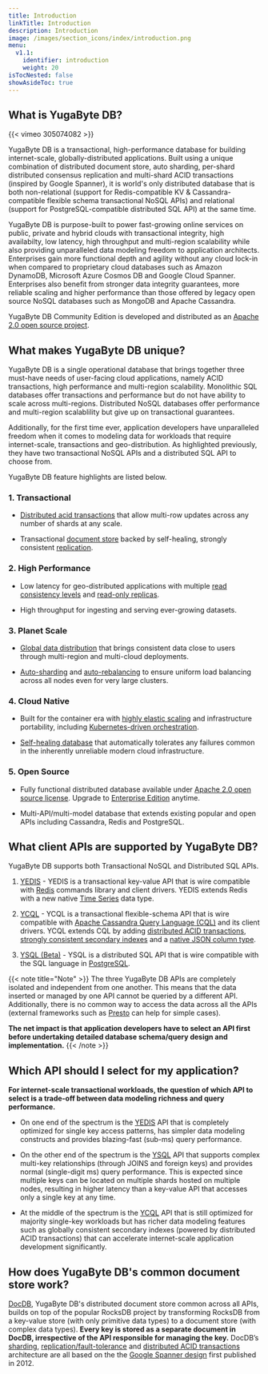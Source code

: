 ```yaml
---
title: Introduction
linkTitle: Introduction
description: Introduction
image: /images/section_icons/index/introduction.png
menu:
  v1.1:
    identifier: introduction
    weight: 20
isTocNested: false
showAsideToc: true
---
```


## What is YugaByte DB?


<div class="video-wrapper">
{{< vimeo 305074082 >}}
</div>

YugaByte DB is a transactional, high-performance database for building internet-scale, globally-distributed applications. Built using a unique combination of distributed document store, auto sharding, per-shard distributed consensus replication and multi-shard ACID transactions (inspired by Google Spanner), it is world's only distributed database that is both non-relational (support for Redis-compatible KV & Cassandra-compatible flexible schema transactional NoSQL APIs) and relational (support for PostgreSQL-compatible distributed SQL API) at the same time. 

YugaByte DB is purpose-built to power fast-growing online services on public, private and hybrid clouds with transactional integrity, high availabilty, low latency, high throughput and multi-region scalability while also providing unparalleled data modeling freedom to application architects. Enterprises gain more functional depth and agility without any cloud lock-in when compared to proprietary cloud databases such as Amazon DynamoDB, Microsoft Azure Cosmos DB and Google Cloud Spanner. Enterprises also benefit from stronger data integrity guarantees, more reliable scaling and higher performance than those offered by legacy open source NoSQL databases such as MongoDB and Apache Cassandra. 

YugaByte DB Community Edition is developed and distributed as an [Apache 2.0 open source project](https://github.com/YugaByte/yugabyte-db/).

## What makes YugaByte DB unique?

YugaByte DB is a single operational database that brings together three must-have needs of user-facing cloud applications, namely ACID transactions, high performance and multi-region scalability. Monolithic SQL databases offer transactions and performance but do not have ability to scale across multi-regions. Distributed NoSQL databases offer performance and multi-region scalablility but give up on transactional guarantees.

Additionally, for the first time ever, application developers have unparalleled freedom when it comes to modeling data for workloads that require internet-scale, transactions and geo-distribution. As highlighted previously, they have two transactional NoSQL APIs and a distributed SQL API to choose from.

YugaByte DB feature highlights are listed below.

### 1. Transactional

- [Distributed acid transactions](../explore/transactional/) that allow multi-row updates across any number of shards at any scale.

- Transactional [document store](../architecture/concepts/persistence/) backed by self-healing, strongly consistent [replication](../architecture/concepts/replication/).

### 2. High Performance

- Low latency for geo-distributed applications with multiple [read consistency levels](../architecture/concepts/replication/#tunable-read-consistency) and [read-only replicas](../architecture/concepts/replication/#read-only-replicas).

- High throughput for ingesting and serving ever-growing datasets.

### 3. Planet Scale

- [Global data distribution](../explore/planet-scale/global-distribution/) that brings consistent data close to users through multi-region and multi-cloud deployments.

- [Auto-sharding](../explore/planet-scale/auto-sharding/) and [auto-rebalancing](../explore/planet-scale/auto-rebalancing/) to ensure uniform load balancing across all nodes even for very large clusters.

### 4. Cloud Native

- Built for the container era with [highly elastic scaling](../explore/cloud-native/linear-scalability/) and infrastructure portability, including [Kubernetes-driven orchestration](../quick-start/install/#kubernetes).

- [Self-healing database](../explore/cloud-native/fault-tolerance/) that automatically tolerates any failures common in the inherently unreliable modern cloud infrastructure.

### 5. Open Source

- Fully functional distributed database available under [Apache 2.0 open source license](https://github.com/YugaByte/yugabyte-db/). Upgrade to [Enterprise Edition](https://www.yugabyte.com/product/compare/) anytime.

- Multi-API/multi-model database that extends existing popular and open APIs including Cassandra, Redis and PostgreSQL.


## What client APIs are supported by YugaByte DB?

YugaByte DB supports both Transactional NoSQL and Distributed SQL APIs. 

1. [YEDIS](../api/yedis/) - YEDIS is a transactional key-value API that is wire compatible with [Redis](https://redis.io/commands) commands library and client drivers. YEDIS extends Redis with a new native [Time Series](https://blog.yugabyte.com/extending-redis-with-a-native-time-series-data-type-e5483c7116f8) data type.

2. [YCQL](../api/ycql/) - YCQL is a transactional flexible-schema API that is wire compatible with [Apache Cassandra Query Language (CQL)](https://docs.datastax.com/en/cql/3.1/cql/cql_reference/cqlReferenceTOC.html) and its client drivers. YCQL extends CQL by adding [distributed ACID transactions](../explore/transactional/acid-transactions/), [strongly consistent secondary indexes](../explore/transactional/secondary-indexes/) and a [native JSON column type](../explore/transactional/json-documents/).

3. [YSQL (Beta)](../api/ysql/) - YSQL is a distributed SQL API that is wire compatible with the SQL language in [PostgreSQL](https://www.postgresql.org/docs/10/sql-syntax.html).


{{< note title="Note" >}}
The three YugaByte DB APIs are completely isolated and independent from one another. This means that the data inserted or managed by one API cannot be queried by a different API. Additionally, there is no common way to access the data across all the APIs (external frameworks such as [Presto](../develop/ecosystem-integrations/presto/) can help for simple cases). 

<b>The net impact is that application developers have to select an API first before undertaking detailed database schema/query design and implementation.</b>
{{< /note >}}


## Which API should I select for my application?

**For internet-scale transactional workloads, the question of which API to select is a trade-off between data modeling richness and query performance.**

- On one end of the spectrum is the [YEDIS](../api/yedis/) API that is completely optimized for single key access patterns, has simpler data modeling constructs and provides blazing-fast (sub-ms) query performance. 

- On the other end of the spectrum is the [YSQL](../api/ysql/) API that supports complex multi-key relationships (through JOINS and foreign keys) and provides normal (single-digit ms) query performance. This is expected since multiple keys can be located on multiple shards hosted on multiple nodes, resulting in higher latency than a key-value API that accesses only a single key at any time. 

- At the middle of the spectrum is the [YCQL](../api/ycql/) API that is still optimized for majority single-key workloads but has richer data modeling features such as globally consistent secondary indexes (powered by distributed ACID transactions) that can accelerate internet-scale application development significantly.

## How does YugaByte DB's common document store work?

[DocDB](../architecture/concepts/persistence/), YugaByte DB's distributed document store common across all APIs, builds on top of the popular RocksDB project by transforming RocksDB from a key-value store (with only primitive data types) to a document store (with complex data types). **Every key is stored as a separate document in DocDB, irrespective of the API responsible for managing the key.** DocDB’s [sharding](../architecture/concepts/sharding/), [replication/fault-tolerance](../architecture/concepts/replication/) and [distributed ACID transactions](../architecture/transactions/distributed-txns/) architecture are all based on the the [Google Spanner design](https://research.google.com/archive/spanner-osdi2012.pdf) first published in 2012.

